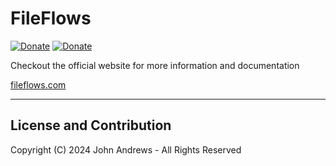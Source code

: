 # FileFlows

[![Donate](https://img.shields.io/badge/Donate-Patreon-blue.svg)](https://www.patreon.com/revenz)
[![Donate](https://img.shields.io/badge/Donate-PayPal-green.svg)](https://www.paypal.com/donate/?hosted_button_id=ZJLFMQSQ6WX3J)


Checkout the official website for more information and documentation

[fileflows.com](https://fileflows.com) 

--- 

## License and Contribution
Copyright (C) 2024 John Andrews - All Rights Reserved
